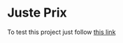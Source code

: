# Juste Prix

To test this project just follow [this link](https://thomasduple.github.io/justeprix)
